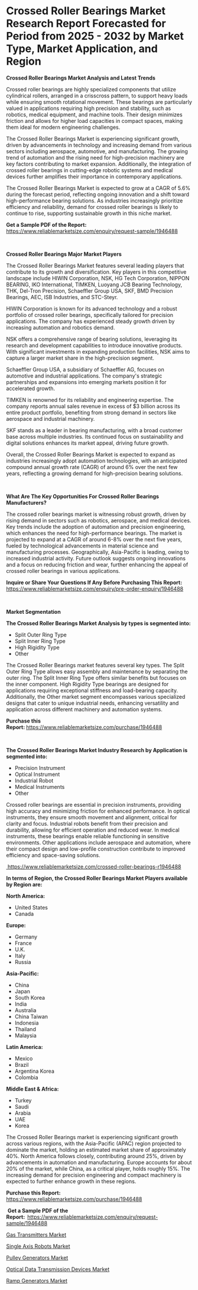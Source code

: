 <p><h1>Crossed Roller Bearings Market Research Report Forecasted for Period from 2025 -  2032 by Market Type, Market Application, and Region</h1></p><p><strong>Crossed Roller Bearings Market Analysis and Latest Trends</strong></p>
<p><p>Crossed roller bearings are highly specialized components that utilize cylindrical rollers, arranged in a crisscross pattern, to support heavy loads while ensuring smooth rotational movement. These bearings are particularly valued in applications requiring high precision and stability, such as robotics, medical equipment, and machine tools. Their design minimizes friction and allows for higher load capacities in compact spaces, making them ideal for modern engineering challenges.</p><p>The Crossed Roller Bearings Market is experiencing significant growth, driven by advancements in technology and increasing demand from various sectors including aerospace, automotive, and manufacturing. The growing trend of automation and the rising need for high-precision machinery are key factors contributing to market expansion. Additionally, the integration of crossed roller bearings in cutting-edge robotic systems and medical devices further amplifies their importance in contemporary applications.</p><p>The Crossed Roller Bearings Market is expected to grow at a CAGR of 5.6% during the forecast period, reflecting ongoing innovation and a shift toward high-performance bearing solutions. As industries increasingly prioritize efficiency and reliability, demand for crossed roller bearings is likely to continue to rise, supporting sustainable growth in this niche market.</p></p>
<p><strong>Get a Sample PDF of the Report:&nbsp;</strong> <a href="https://www.reliablemarketsize.com/enquiry/request-sample/1946488?utm_campaign=1991&utm_medium=2&utm_source=Github&utm_content=ia&utm_term=08042025&utm_id=crossed-roller-bearings">https://www.reliablemarketsize.com/enquiry/request-sample/1946488</a></p>
<p>&nbsp;</p>
<p><strong>Crossed Roller Bearings Major Market Players</strong></p>
<p><p>The Crossed Roller Bearings Market features several leading players that contribute to its growth and diversification. Key players in this competitive landscape include HIWIN Corporation, NSK, HG Tech Corporation, NIPPON BEARING, IKO International, TIMKEN, Luoyang JCB Bearing Technology, THK, Del-Tron Precision, Schaeffler Group USA, SKF, BMD Precision Bearings, AEC, ISB Industries, and STC-Steyr. </p><p>HIWIN Corporation is known for its advanced technology and a robust portfolio of crossed roller bearings, specifically tailored for precision applications. The company has experienced steady growth driven by increasing automation and robotics demand.</p><p>NSK offers a comprehensive range of bearing solutions, leveraging its research and development capabilities to introduce innovative products. With significant investments in expanding production facilities, NSK aims to capture a larger market share in the high-precision segment.</p><p>Schaeffler Group USA, a subsidiary of Schaeffler AG, focuses on automotive and industrial applications. The company's strategic partnerships and expansions into emerging markets position it for accelerated growth.</p><p>TIMKEN is renowned for its reliability and engineering expertise. The company reports annual sales revenue in excess of $3 billion across its entire product portfolio, benefiting from strong demand in sectors like aerospace and industrial machinery.</p><p>SKF stands as a leader in bearing manufacturing, with a broad customer base across multiple industries. Its continued focus on sustainability and digital solutions enhances its market appeal, driving future growth.</p><p>Overall, the Crossed Roller Bearings Market is expected to expand as industries increasingly adopt automation technologies, with an anticipated compound annual growth rate (CAGR) of around 6% over the next few years, reflecting a growing demand for high-precision bearing solutions.</p></p>
<p>&nbsp;</p>
<p><strong>What Are The Key Opportunities For Crossed Roller Bearings Manufacturers?</strong></p>
<p><p>The crossed roller bearings market is witnessing robust growth, driven by rising demand in sectors such as robotics, aerospace, and medical devices. Key trends include the adoption of automation and precision engineering, which enhances the need for high-performance bearings. The market is projected to expand at a CAGR of around 6-8% over the next five years, fueled by technological advancements in material science and manufacturing processes. Geographically, Asia-Pacific is leading, owing to increased industrial activity. Future outlook suggests ongoing innovations and a focus on reducing friction and wear, further enhancing the appeal of crossed roller bearings in various applications.</p></p>
<p><strong>Inquire or Share Your Questions If Any Before Purchasing This Report:</strong> <a href="https://www.reliablemarketsize.com/enquiry/pre-order-enquiry/1946488?utm_campaign=1991&utm_medium=2&utm_source=Github&utm_content=ia&utm_term=08042025&utm_id=crossed-roller-bearings">https://www.reliablemarketsize.com/enquiry/pre-order-enquiry/1946488</a></p>
<p>&nbsp;</p>
<p><strong>Market Segmentation</strong></p>
<p><strong>The Crossed Roller Bearings Market Analysis by types is segmented into:</strong></p>
<p><ul><li>Split Outer Ring Type</li><li>Split Inner Ring Type</li><li>High Rigidity Type</li><li>Other</li></ul></p>
<p><p>The Crossed Roller Bearings market features several key types. The Split Outer Ring Type allows easy assembly and maintenance by separating the outer ring. The Split Inner Ring Type offers similar benefits but focuses on the inner component. High Rigidity Type bearings are designed for applications requiring exceptional stiffness and load-bearing capacity. Additionally, the Other market segment encompasses various specialized designs that cater to unique industrial needs, enhancing versatility and application across different machinery and automation systems.</p></p>
<p><strong>Purchase this Report:&nbsp;</strong><a href="https://www.reliablemarketsize.com/purchase/1946488?utm_campaign=1991&utm_medium=2&utm_source=Github&utm_content=ia&utm_term=08042025&utm_id=crossed-roller-bearings">https://www.reliablemarketsize.com/purchase/1946488</a></p>
<p>&nbsp;</p>
<p><strong>The Crossed Roller Bearings Market Industry Research by Application is segmented into:</strong></p>
<p><ul><li>Precision Instrument</li><li>Optical Instrument</li><li>Industrial Robot</li><li>Medical Instruments</li><li>Other</li></ul></p>
<p><p>Crossed roller bearings are essential in precision instruments, providing high accuracy and minimizing friction for enhanced performance. In optical instruments, they ensure smooth movement and alignment, critical for clarity and focus. Industrial robots benefit from their precision and durability, allowing for efficient operation and reduced wear. In medical instruments, these bearings enable reliable functioning in sensitive environments. Other applications include aerospace and automation, where their compact design and low-profile construction contribute to improved efficiency and space-saving solutions.</p></p>
<p><a href="https://www.reliablemarketsize.com/crossed-roller-bearings-r1946488?utm_campaign=1991&utm_medium=2&utm_source=Github&utm_content=ia&utm_term=08042025&utm_id=crossed-roller-bearings">&nbsp;https://www.reliablemarketsize.com/crossed-roller-bearings-r1946488</a></p>
<p><strong>In terms of Region, the Crossed Roller Bearings Market Players available by Region are:</strong></p>
<p>
    <p> <strong> North America: </strong>
        <ul>
            <li>United States</li>
            <li>Canada</li>
        </ul>
        </p> 
    <p> <strong> Europe: </strong>
        <ul>
            <li>Germany</li>
            <li>France</li>
            <li>U.K.</li>
            <li>Italy</li>
            <li>Russia</li>
        </ul>
        </p> 
    <p> <strong> Asia-Pacific: </strong>
        <ul>
            <li>China</li>
            <li>Japan</li>
            <li>South Korea</li>
            <li>India</li>
            <li>Australia</li>
            <li>China Taiwan</li>
            <li>Indonesia</li>
            <li>Thailand</li>
            <li>Malaysia</li>
        </ul>
        </p> 
    <p> <strong> Latin America: </strong>
        <ul>
            <li>Mexico</li>
            <li>Brazil</li>
            <li>Argentina Korea</li>
            <li>Colombia</li>
        </ul>
        </p> 
    <p> <strong> Middle East & Africa: </strong>
        <ul>
            <li>Turkey</li>
            <li>Saudi</li>
            <li>Arabia</li>
            <li>UAE</li>
            <li>Korea</li>
        </ul>
    </p>
    </p>
<p><p>The Crossed Roller Bearings market is experiencing significant growth across various regions, with the Asia-Pacific (APAC) region projected to dominate the market, holding an estimated market share of approximately 40%. North America follows closely, contributing around 25%, driven by advancements in automation and manufacturing. Europe accounts for about 20% of the market, while China, as a critical player, holds roughly 15%. The increasing demand for precision engineering and compact machinery is expected to further enhance growth in these regions.</p></p>
<p><strong>Purchase this Report: </strong><a href="https://www.reliablemarketsize.com/purchase/1946488?utm_campaign=1991&utm_medium=2&utm_source=Github&utm_content=ia&utm_term=08042025&utm_id=crossed-roller-bearings">https://www.reliablemarketsize.com/purchase/1946488</a></p>
<p>&nbsp;<strong>Get a Sample PDF of the Report:&nbsp;&nbsp;</strong><a href="https://www.reliablemarketsize.com/enquiry/request-sample/1946488?utm_campaign=1991&utm_medium=2&utm_source=Github&utm_content=ia&utm_term=08042025&utm_id=crossed-roller-bearings">https://www.reliablemarketsize.com/enquiry/request-sample/1946488</a></p>
<p><strong></strong></p>
<p><p><a href="https://github.com/rogetspate12/Market-Research-Report-List-1/blob/main/gas-transmitters-market.md?utm_campaign=1991&utm_medium=2&utm_source=Github&utm_content=ia&utm_term=08042025&utm_id=crossed-roller-bearings">Gas Transmitters Market</a></p><p><a href="https://github.com/countpapajwp/Market-Research-Report-List-1/blob/main/single-axis-robots-market.md?utm_campaign=1991&utm_medium=2&utm_source=Github&utm_content=ia&utm_term=08042025&utm_id=crossed-roller-bearings">Single Axis Robots Market</a></p><p><a href="https://github.com/wraggfomath/Market-Research-Report-List-1/blob/main/pulley-generators-market.md?utm_campaign=1991&utm_medium=2&utm_source=Github&utm_content=ia&utm_term=08042025&utm_id=crossed-roller-bearings">Pulley Generators Market</a></p><p><a href="https://github.com/ranewknaller/Market-Research-Report-List-1/blob/main/optical-data-transmission-devices-market.md?utm_campaign=1991&utm_medium=2&utm_source=Github&utm_content=ia&utm_term=08042025&utm_id=crossed-roller-bearings">Optical Data Transmission Devices Market</a></p><p><a href="https://github.com/alawnhvicay/Market-Research-Report-List-1/blob/main/ramp-generators-market.md?utm_campaign=1991&utm_medium=2&utm_source=Github&utm_content=ia&utm_term=08042025&utm_id=crossed-roller-bearings">Ramp Generators Market</a></p></p>